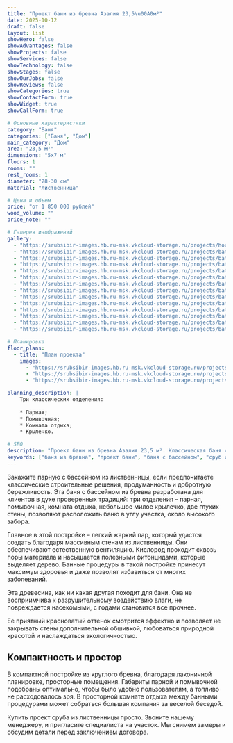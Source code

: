 ```yaml
---
title: "Проект бани из бревна Азалия 23,5\u00A0м²"
date: 2025-10-12
draft: false
layout: list
showHero: false
showAdvantages: false
showProjects: false
showServices: false
showTechnology: false
showStages: false
showOurJobs: false
showReviews: false
showCategories: true
showContactForm: true
showWidget: true
showCallForm: true

# Основные характеристики
category: "Баня"
categories: ["Баня", "Дом"]
main_category: "Дом"
area: "23,5 м²"
dimensions: "5х7 м"
floors: 1
rooms: ""
rest_rooms: 1
diameter: "28-30 см"
material: "лиственница"

# Цена и объем
price: "от 1 850 000 рублей"
wood_volume: ""
price_note: ""

# Галерея изображений
gallery:
  - "https://srubsibir-images.hb.ru-msk.vkcloud-storage.ru/projects/houses/azalia-23/azalia-23-1.jpg"
  - "https://srubsibir-images.hb.ru-msk.vkcloud-storage.ru/projects/baths/azalia-23/azalia-23-2.jpg"
  - "https://srubsibir-images.hb.ru-msk.vkcloud-storage.ru/projects/baths/azalia-23/azalia-23-3.jpg"
  - "https://srubsibir-images.hb.ru-msk.vkcloud-storage.ru/projects/baths/azalia-23/azalia-23-4.jpg"
  - "https://srubsibir-images.hb.ru-msk.vkcloud-storage.ru/projects/baths/azalia-23/azalia-23-5.jpg"
  - "https://srubsibir-images.hb.ru-msk.vkcloud-storage.ru/projects/baths/azalia-23/azalia-23-6.jpg"
  - "https://srubsibir-images.hb.ru-msk.vkcloud-storage.ru/projects/baths/azalia-23/azalia-23-7.jpg"
  - "https://srubsibir-images.hb.ru-msk.vkcloud-storage.ru/projects/baths/azalia-23/azalia-23-8.jpg"
  - "https://srubsibir-images.hb.ru-msk.vkcloud-storage.ru/projects/baths/azalia-23/azalia-23-9.jpg"
  - "https://srubsibir-images.hb.ru-msk.vkcloud-storage.ru/projects/baths/azalia-23/azalia-23-10.jpg"
  - "https://srubsibir-images.hb.ru-msk.vkcloud-storage.ru/projects/baths/azalia-23/azalia-23-11.jpg"
  - "https://srubsibir-images.hb.ru-msk.vkcloud-storage.ru/projects/baths/azalia-23/azalia-23-12.jpg"
  - "https://srubsibir-images.hb.ru-msk.vkcloud-storage.ru/projects/baths/azalia-23/azalia-23-13.jpg"
  - "https://srubsibir-images.hb.ru-msk.vkcloud-storage.ru/projects/baths/azalia-23/azalia-23-14.png"

# Планировка
floor_plans:
  - title: "План проекта"
    images:
      - "https://srubsibir-images.hb.ru-msk.vkcloud-storage.ru/projects/baths/azalia-23/azalia-23-9.jpg"
      - "https://srubsibir-images.hb.ru-msk.vkcloud-storage.ru/projects/baths/azalia-23/azalia-23-10.jpg"
      - "https://srubsibir-images.hb.ru-msk.vkcloud-storage.ru/projects/baths/azalia-23/azalia-23-14.png"

planning_description: |
    Три классических отделения:
    
    * Парная;
    * Помывочная;
    * Комната отдыха;
    * Крылечко.

# SEO
description: "Проект бани из бревна Азалия 23,5 м². Классическая баня с бассейном из лиственницы диаметром 28-30 см с продуманной планировкой."
keywords: ["баня из бревна", "проект бани", "баня с бассейном", "сруб из лиственницы", "баня Азалия"]
---
```


Закажите парную с бассейном из лиственницы, если предпочитаете классические строительные решения, продуманность и добротную бережливость. Эта баня с бассейном из бревна разработана для клиентов в духе проверенных традиций: три отделения – парная, помывочная, комната отдыха, небольшое милое крылечко, две глухих стены, позволяют расположить баню в углу участка, около высокого забора.

Главное в этой постройке – легкий жаркий пар, который удастся создать благодаря массивным стенам из лиственницы. Они обеспечивают естественную вентиляцию. Кислород проходит сквозь поры материала и насыщается полезными фитонцидами, которые выделяет дерево. Банные процедуры в такой постройке принесут максимум здоровья и даже позволят избавиться от многих заболеваний.

Эта древесина, как ни какая другая походит для бани. Она не восприимчива к разрушительному воздействию влаги, не повреждается насекомыми, с годами становится все прочнее.

Ее приятный красноватый оттенок смотрится эффектно и позволяет не закрывать стены дополнительной обшивкой, любоваться природной красотой и наслаждаться экологичностью.

## Компактность и простор

В компактной постройке из круглого бревна, благодаря лаконичной планировке, просторные помещения. Габариты парной и помывочной подобраны оптимально, чтобы было удобно пользователям, а топливо не расходовалось зря. В просторной комнате отдыха между банными процедурами может собраться большая компания за веселой беседой.

Купить проект сруба из лиственницы просто. Звоните нашему менеджеру, и пригласите специалиста на участок. Мы снимем замеры и обсудим детали перед заключением договора.